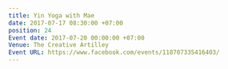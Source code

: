 ```yaml
---
title: Yin Yoga with Mae
date: 2017-07-17 08:30:00 +07:00
position: 24
Event date: 2017-07-20 00:00:00 +07:00
Venue: The Creative Artilley
Event URL: https://www.facebook.com/events/118707335416403/
---
```


